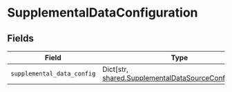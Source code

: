 # SupplementalDataConfiguration


## Fields

| Field                                                                                                               | Type                                                                                                                | Required                                                                                                            | Description                                                                                                         |
| ------------------------------------------------------------------------------------------------------------------- | ------------------------------------------------------------------------------------------------------------------- | ------------------------------------------------------------------------------------------------------------------- | ------------------------------------------------------------------------------------------------------------------- |
| `supplemental_data_config`                                                                                          | Dict[str, [shared.SupplementalDataSourceConfiguration](../../models/shared/supplementaldatasourceconfiguration.md)] | :heavy_minus_sign:                                                                                                  | N/A                                                                                                                 |
